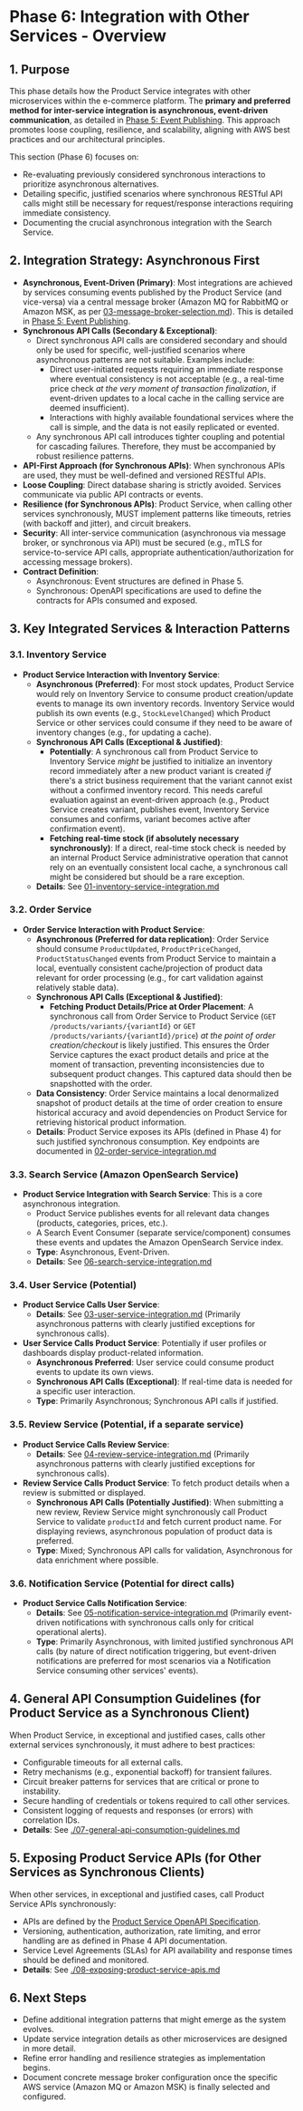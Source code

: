 # Phase 6: Integration with Other Services - Overview

## 1. Purpose

This phase details how the Product Service integrates with other microservices within the e-commerce platform. The **primary and preferred method for inter-service integration is asynchronous, event-driven communication**, as detailed in [Phase 5: Event Publishing](../../05-event-publishing/). This approach promotes loose coupling, resilience, and scalability, aligning with AWS best practices and our architectural principles.

This section (Phase 6) focuses on:
-   Re-evaluating previously considered synchronous interactions to prioritize asynchronous alternatives.
-   Detailing specific, justified scenarios where synchronous RESTful API calls might still be necessary for request/response interactions requiring immediate consistency.
-   Documenting the crucial asynchronous integration with the Search Service.

## 2. Integration Strategy: Asynchronous First

- **Asynchronous, Event-Driven (Primary)**: Most integrations are achieved by services consuming events published by the Product Service (and vice-versa) via a central message broker (Amazon MQ for RabbitMQ or Amazon MSK, as per [03-message-broker-selection.md](../../../architecture/technology-decisions-aws-centeric/03-message-broker-selection.md)). This is detailed in [Phase 5: Event Publishing](../../05-event-publishing/).
- **Synchronous API Calls (Secondary & Exceptional)**:
    - Direct synchronous API calls are considered secondary and should only be used for specific, well-justified scenarios where asynchronous patterns are not suitable. Examples include:
        -   Direct user-initiated requests requiring an immediate response where eventual consistency is not acceptable (e.g., a real-time price check *at the very moment of transaction finalization*, if event-driven updates to a local cache in the calling service are deemed insufficient).
        -   Interactions with highly available foundational services where the call is simple, and the data is not easily replicated or evented.
    - Any synchronous API call introduces tighter coupling and potential for cascading failures. Therefore, they must be accompanied by robust resilience patterns.
- **API-First Approach (for Synchronous APIs)**: When synchronous APIs are used, they must be well-defined and versioned RESTful APIs.
- **Loose Coupling**: Direct database sharing is strictly avoided. Services communicate via public API contracts or events.
- **Resilience (for Synchronous APIs)**: Product Service, when calling other services synchronously, MUST implement patterns like timeouts, retries (with backoff and jitter), and circuit breakers.
- **Security**: All inter-service communication (asynchronous via message broker, or synchronous via API) must be secured (e.g., mTLS for service-to-service API calls, appropriate authentication/authorization for accessing message brokers).
- **Contract Definition**:
    - Asynchronous: Event structures are defined in Phase 5.
    - Synchronous: OpenAPI specifications are used to define the contracts for APIs consumed and exposed.

## 3. Key Integrated Services & Interaction Patterns

### 3.1. Inventory Service
- **Product Service Interaction with Inventory Service**:
  - **Asynchronous (Preferred)**: For most stock updates, Product Service would rely on Inventory Service to consume product creation/update events to manage its own inventory records. Inventory Service would publish its own events (e.g., `StockLevelChanged`) which Product Service or other services could consume if they need to be aware of inventory changes (e.g., for updating a cache).
  - **Synchronous API Calls (Exceptional & Justified)**:
    - **Potentially**: A synchronous call from Product Service to Inventory Service *might* be justified to initialize an inventory record immediately after a new product variant is created *if* there's a strict business requirement that the variant cannot exist without a confirmed inventory record. This needs careful evaluation against an event-driven approach (e.g., Product Service creates variant, publishes event, Inventory Service consumes and confirms, variant becomes active after confirmation event).
    - **Fetching real-time stock (if absolutely necessary synchronously)**: If a direct, real-time stock check is needed by an internal Product Service administrative operation that cannot rely on an eventually consistent local cache, a synchronous call might be considered but should be a rare exception.
  - **Details**: See [01-inventory-service-integration.md](./01-inventory-service-integration.md)

### 3.2. Order Service
- **Order Service Interaction with Product Service**:
  - **Asynchronous (Preferred for data replication)**: Order Service should consume `ProductUpdated`, `ProductPriceChanged`, `ProductStatusChanged` events from Product Service to maintain a local, eventually consistent cache/projection of product data relevant for order processing (e.g., for cart validation against relatively stable data).
  - **Synchronous API Calls (Exceptional & Justified)**:
    - **Fetching Product Details/Price at Order Placement**: A synchronous call from Order Service to Product Service (`GET /products/variants/{variantId}` or `GET /products/variants/{variantId}/price`) *at the point of order creation/checkout* is likely justified. This ensures the Order Service captures the exact product details and price at the moment of transaction, preventing inconsistencies due to subsequent product changes. This captured data should then be snapshotted with the order.
  - **Data Consistency**: Order Service maintains a local denormalized snapshot of product details at the time of order creation to ensure historical accuracy and avoid dependencies on Product Service for retrieving historical product information.
  - **Details**: Product Service exposes its APIs (defined in Phase 4) for such justified synchronous consumption. Key endpoints are documented in [02-order-service-integration.md](./02-order-service-integration.md)

### 3.3. Search Service (Amazon OpenSearch Service)
-   **Product Service Integration with Search Service**: This is a core asynchronous integration.
    -   Product Service publishes events for all relevant data changes (products, categories, prices, etc.).
    -   A Search Event Consumer (separate service/component) consumes these events and updates the Amazon OpenSearch Service index.
    -   **Type**: Asynchronous, Event-Driven.
    -   **Details**: See [06-search-service-integration.md](./06-search-service-integration.md)

### 3.4. User Service (Potential)
- **Product Service Calls User Service**:
  - **Details**: See [03-user-service-integration.md](./03-user-service-integration.md) (Primarily asynchronous patterns with clearly justified exceptions for synchronous calls).
- **User Service Calls Product Service**: Potentially if user profiles or dashboards display product-related information.
  - **Asynchronous Preferred**: User service could consume product events to update its own views.
  - **Synchronous API Calls (Exceptional)**: If real-time data is needed for a specific user interaction.
  - **Type**: Primarily Asynchronous; Synchronous API calls if justified.

### 3.5. Review Service (Potential, if a separate service)
- **Product Service Calls Review Service**:
  - **Details**: See [04-review-service-integration.md](./04-review-service-integration.md) (Primarily asynchronous patterns with clearly justified exceptions for synchronous calls).
- **Review Service Calls Product Service**: To fetch product details when a review is submitted or displayed.
  - **Synchronous API Calls (Potentially Justified)**: When submitting a new review, Review Service might synchronously call Product Service to validate `productId` and fetch current product name. For displaying reviews, asynchronous population of product data is preferred.
  - **Type**: Mixed; Synchronous API calls for validation, Asynchronous for data enrichment where possible.

### 3.6. Notification Service (Potential for direct calls)
- **Product Service Calls Notification Service**:
  - **Details**: See [05-notification-service-integration.md](./05-notification-service-integration.md) (Primarily event-driven notifications with synchronous calls only for critical operational alerts).
  - **Type**: Primarily Asynchronous, with limited justified synchronous API calls (by nature of direct notification triggering, but event-driven notifications are preferred for most scenarios via a Notification Service consuming other services' events).

## 4. General API Consumption Guidelines (for Product Service as a Synchronous Client)

When Product Service, in exceptional and justified cases, calls other external services synchronously, it must adhere to best practices:
- Configurable timeouts for all external calls.
- Retry mechanisms (e.g., exponential backoff) for transient failures.
- Circuit breaker patterns for services that are critical or prone to instability.
- Secure handling of credentials or tokens required to call other services.
- Consistent logging of requests and responses (or errors) with correlation IDs.
- **Details**: See [./07-general-api-consumption-guidelines.md](./07-general-api-consumption-guidelines.md)

## 5. Exposing Product Service APIs (for Other Services as Synchronous Clients)

When other services, in exceptional and justified cases, call Product Service APIs synchronously:
- APIs are defined by the [Product Service OpenAPI Specification](../openapi/product-service.yaml).
- Versioning, authentication, authorization, rate limiting, and error handling are as defined in Phase 4 API documentation.
- Service Level Agreements (SLAs) for API availability and response times should be defined and monitored.
- **Details**: See [./08-exposing-product-service-apis.md](./08-exposing-product-service-apis.md)

## 6. Next Steps

- Define additional integration patterns that might emerge as the system evolves.
- Update service integration details as other microservices are designed in more detail.
- Refine error handling and resilience strategies as implementation begins.
- Document concrete message broker configuration once the specific AWS service (Amazon MQ or Amazon MSK) is finally selected and configured. 